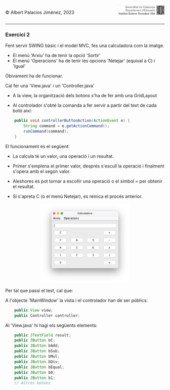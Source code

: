 <div style="display: flex; width: 100%;">
    <div style="flex: 1; padding: 0px;">
        <p>© Albert Palacios Jiménez, 2023</p>
    </div>
    <div style="flex: 1; padding: 0px; text-align: right;">
        <img src="../../assets/ieti.png" height="32" alt="Logo de IETI" style="max-height: 32px;">
    </div>
</div>
<hr/>

### Exercici 2

Fent servir SWING bàsic i el model MVC, fes una calculadora com la imatge.

* El menú 'Arxiu' ha de tenir la opció 'Sortir'
* El menú 'Operacions' ha de tenir les opcions 'Netejar' (equival a C) i 'Igual'

Òbivament ha de funcionar.

Cal fer una 'View.java' i un 'Controller.java'

* A la view, la organització dels botons s'ha de fer amb una GridLayout

* Al controlador s'obté la comanda a fer servir a partir del text de cada botó així:

```java
    public void controllerButtonAction(ActionEvent e) {
        String command = e.getActionCommand();
        runCommand(command);
    }
```

El funcionament és el següent:

- La calcula té un valor, una operació i un resultat.

- Primer s'emplena el primer valor, després s'escull la operació i finalment s'opera amb el segon valor. 

- Aleshores es pot tornar a escollir una operació o el simbol = per obtenir el resultat.

- Si s'apreta C (o el menú Netejar), es reinica el procés anterior.

<center><img src="./captura.png" height="250" alt="Calculadora" style="max-height: 250px;"></center>


Per tal que passi el test, cal que:

A l'objecte 'MainWindow' la vista i el controlador han de ser públics:

```java
    public View view;
    public Controller controller;
```

Al 'View.java' hi hagi els següents elements:

```java
    public JTextField result;
    public JButton bC;
    public JButton bAdd;
    public JButton bSub;
    public JButton bMul;
    public JButton bDiv;
    public JButton bEqual;
    public JButton b0;
    public JButton b1;
    // Altres botons
```